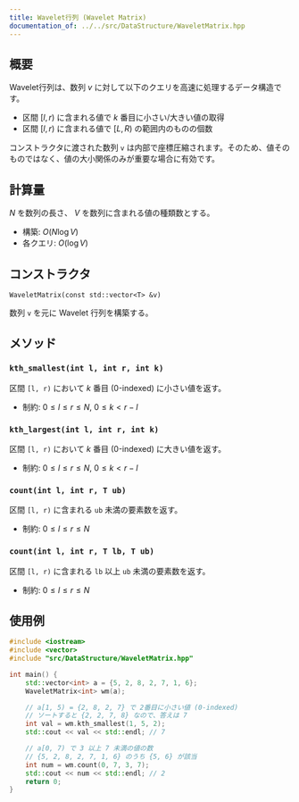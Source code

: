 ```yaml
---
title: Wavelet行列 (Wavelet Matrix)
documentation_of: ../../src/DataStructure/WaveletMatrix.hpp
---
```


## 概要

Wavelet行列は、数列 $v$ に対して以下のクエリを高速に処理するデータ構造です。

- 区間 $[l, r)$ に含まれる値で $k$ 番目に小さい/大きい値の取得
- 区間 $[l, r)$ に含まれる値で $[L, R)$ の範囲内のものの個数

コンストラクタに渡された数列 `v` は内部で座標圧縮されます。そのため、値そのものではなく、値の大小関係のみが重要な場合に有効です。

## 計算量

$N$ を数列の長さ、 $V$ を数列に含まれる値の種類数とする。

- 構築: $O(N \log V)$
- 各クエリ: $O(\log V)$

## コンストラクタ

`WaveletMatrix(const std::vector<T> &v)`

数列 `v` を元に Wavelet 行列を構築する。

## メソッド

### `kth_smallest(int l, int r, int k)`

区間 `[l, r)` において $k$ 番目 (0-indexed) に小さい値を返す。

- 制約: $0 \le l \le r \le N$, $0 \le k < r - l$

### `kth_largest(int l, int r, int k)`

区間 `[l, r)` において $k$ 番目 (0-indexed) に大きい値を返す。

- 制約: $0 \le l \le r \le N$, $0 \le k < r - l$

### `count(int l, int r, T ub)`

区間 `[l, r)` に含まれる `ub` 未満の要素数を返す。

- 制約: $0 \le l \le r \le N$

### `count(int l, int r, T lb, T ub)`

区間 `[l, r)` に含まれる `lb` 以上 `ub` 未満の要素数を返す。

- 制約: $0 \le l \le r \le N$

## 使用例

```cpp
#include <iostream>
#include <vector>
#include "src/DataStructure/WaveletMatrix.hpp"

int main() {
    std::vector<int> a = {5, 2, 8, 2, 7, 1, 6};
    WaveletMatrix<int> wm(a);

    // a[1, 5) = {2, 8, 2, 7} で 2番目に小さい値 (0-indexed)
    // ソートすると {2, 2, 7, 8} なので、答えは 7
    int val = wm.kth_smallest(1, 5, 2);
    std::cout << val << std::endl; // 7

    // a[0, 7) で 3 以上 7 未満の値の数
    // {5, 2, 8, 2, 7, 1, 6} のうち {5, 6} が該当
    int num = wm.count(0, 7, 3, 7);
    std::cout << num << std::endl; // 2
    return 0;
}
```